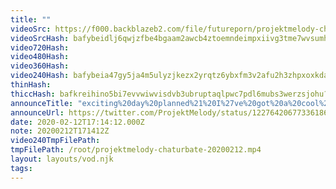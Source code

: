 ```yaml
---
title: ""
videoSrc: https://f000.backblazeb2.com/file/futureporn/projektmelody-chaturbate-20200212.mp4
videoSrcHash: bafybeidlj6qwjzfbe4bgaam2awcb4ztoemndeimpxiivg3tme7wvsumh6i?filename=projektmelody-chaturbate-20200212T171412Z-source.mp4
video720Hash: 
video480Hash: 
video360Hash: 
video240Hash: bafybeia47gy5ja4m5ulyzjkezx2yrqtz6ybxfm3v2afu2h3zhpxoxkdaoi?filename=projektmelody-chaturbate-20200212T171412Z-240p.mp4
thinHash: 
thiccHash: bafkreihino5bi7evvwiwvisdvb3ubruptaqlpwc7pdl6mubs3werzsjohu?filename=20200212T171412Z-thicc.jpg
announceTitle: "exciting%20day%20planned%21%20I%27ve%20got%20a%20cool%20new%20toy%20to%20play%20around%20with%20on%20cam.%20I%27m%20excited%20to%20be%20punished...%20I%20maaaaaaaay%20have%20failed%20my%20task%20on%20purpose..."
announceUrl: https://twitter.com/ProjektMelody/status/1227642067733618691
date: 2020-02-12T17:14:12.000Z
note: 20200212T171412Z
video240TmpFilePath: 
tmpFilePath: /root/projektmelody-chaturbate-20200212.mp4
layout: layouts/vod.njk
tags:
---
```

